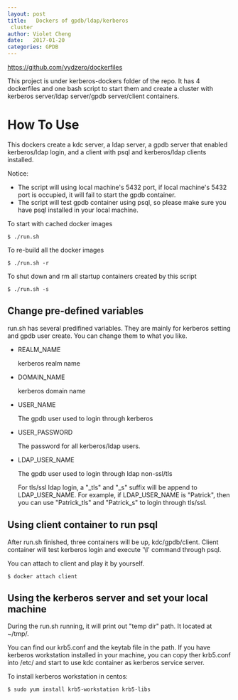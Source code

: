 ```yaml
---
layout: post
title:   Dockers of gpdb/ldap/kerberos
 cluster
author: Violet Cheng
date:   2017-01-20
categories: GPDB
---
```



https://github.com/yydzero/dockerfiles

This project is under kerberos-dockers folder of the repo. It has 4 dockerfiles and one bash script to start them and create a cluster with kerberos server/ldap server/gpdb server/client containers.

# How To Use

This dockers create a kdc server, a ldap server, a gpdb server that enabled kerberos/ldap login, and a client with psql and kerberos/ldap clients installed.

Notice:

* The script will using local machine's 5432 port, if local machine's 5432 port is occupied, it will fail to start the gpdb container.
* The script will test gpdb container using psql, so please make sure you have psql installed in your local machine.


To start with cached docker images

    $ ./run.sh

To re-build all the docker images

	$ ./run.sh -r
	
To shut down and rm all startup containers created by this script
	
	$ ./run.sh -s

## Change pre-defined variables
run.sh has several predifined variables. They are mainly for kerberos setting and gpdb user create. You can change them to what you like.

* REALM_NAME 

	kerberos realm name
	
* DOMAIN_NAME
	
	kerberos domain name

* USER_NAME
	
	The gpdb user used to login through kerberos
	
* USER_PASSWORD

	The password for all kerberos/ldap users.

* LDAP_USER_NAME
	
	The gpdb user used to login through ldap non-ssl/tls
	
	For tls/ssl ldap login, a "\_tls" and "\_s" suffix will be append to LDAP\_USER\_NAME. For example, if LDAP\_USER\_NAME is "Patrick", then you can use "Patrick\_tls" and "Patrick\_s" to login through tls/ssl.
	
## Using client container to run psql

After run.sh finished, three containers will be up, kdc/gpdb/client. Client container will test kerberos login and execute '\l' command through psql.

You can attach to client and play it by yourself.

	$ docker attach client



## Using the kerberos server and set your local machine

During the run.sh running, it will print out "temp dir" path. It located at ~/tmp/.

You can find our krb5.conf and the keytab file in the path. If you have kerberos workstation installed in your machine, you can copy ther krb5.conf into /etc/ and start to use kdc container as kerberos service server.

To install kerberos workstation in centos:

	$ sudo yum install krb5-workstation krb5-libs
